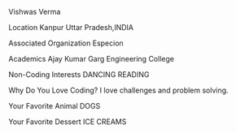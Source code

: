 Vishwas Verma

Location
Kanpur Uttar Pradesh,INDIA

Associated Organization
Especion

Academics
Ajay Kumar Garg Engineering College

Non-Coding Interests
DANCING
READING

Why Do You Love Coding?
I love challenges and problem solving.

Your Favorite Animal
DOGS

Your Favorite Dessert
ICE CREAMS

